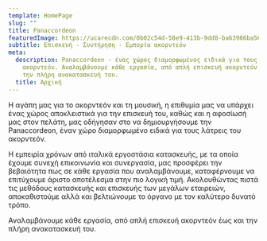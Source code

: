 ```yaml
---
template: HomePage
slug: ""
title: Panaccordeon
featuredImage: https://ucarecdn.com/0b02c54d-58e9-413b-9dd8-ba63986ba568/
subtitle: Επισκευή - Συντήρηση - Εμπορία ακορντεόν
meta:
  description: Panaccordeon - ένας χώρος διαμορφωμένος ειδικά για τους λάτρεις του
    ακορντεόν. Αναλαμβάνουμε κάθε εργασία, από απλή επισκευή ακορντεόν έως και
    την πλήρη ανακατασκευή του.
  title: Αρχική
---
```

Η αγάπη μας για το ακορντεόν και τη μουσική, η επιθυμία μας να υπάρχει ένας χώρος αποκλειστικά για την επισκευή του, καθώς και η αφοσίωσή μας στον πελάτη, μας οδήγησαν στο να δημιουργήσουμε την Panaccordeon, έναν χώρο διαμορφωμένο ειδικά για τους λάτρεις του ακορντεόν. 

Η εμπειρία χρόνων από ιταλικά εργοστάσια κατασκευής, με τα οποία έχουμε συνεχή επικοινωνία και συνεργασία, μας προσφέρει την βεβαιότητα πως σε κάθε εργασία που αναλαμβάνουμε, καταφέρνουμε να επιτύχουμε άριστο αποτέλεσμα στην πιο λογική τιμή. Ακολουθώντας πιστά τις μεθόδους κατασκευής και επισκευής των μεγάλων εταιρειών, αποκαθιστούμε αλλά και βελτιώνουμε το όργανο με τον καλύτερο δυνατό τρόπο. 

Αναλαμβάνουμε κάθε εργασία, από απλή επισκευή ακορντεόν έως και την πλήρη ανακατασκευή του.